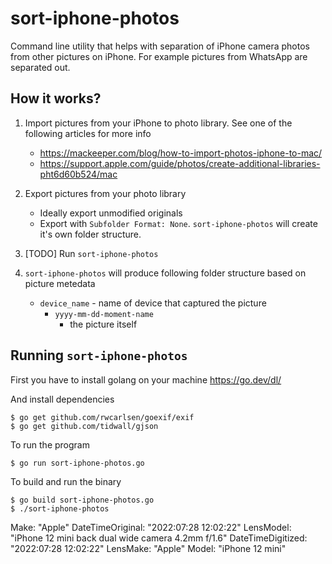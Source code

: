 # sort-iphone-photos
Command line utility that helps with separation of iPhone camera photos from other pictures on iPhone. For example 
pictures from WhatsApp are separated out.

## How it works?
1. Import pictures from your iPhone to photo library. See one of the following articles for more info
    * https://mackeeper.com/blog/how-to-import-photos-iphone-to-mac/
    * https://support.apple.com/guide/photos/create-additional-libraries-pht6d60b524/mac

2. Export pictures from your photo library
    * Ideally export unmodified originals
    * Export with `Subfolder Format: None`. `sort-iphone-photos` will create it's own folder structure.

3. [TODO] Run `sort-iphone-photos`

4. `sort-iphone-photos` will produce following folder structure based on picture metedata
    * `device_name` - name of device that captured the picture
      * `yyyy-mm-dd-moment-name`
        * the picture itself

## Running `sort-iphone-photos`

First you have to install golang on your machine https://go.dev/dl/

And install dependencies
```
$ go get github.com/rwcarlsen/goexif/exif
$ go get github.com/tidwall/gjson
```

To run the program
```
$ go run sort-iphone-photos.go
```

To build and run the binary
```
$ go build sort-iphone-photos.go
$ ./sort-iphone-photos
```



Make: "Apple"
DateTimeOriginal: "2022:07:28 12:02:22"
LensModel: "iPhone 12 mini back dual wide camera 4.2mm f/1.6"
DateTimeDigitized: "2022:07:28 12:02:22"
LensMake: "Apple"
Model: "iPhone 12 mini"